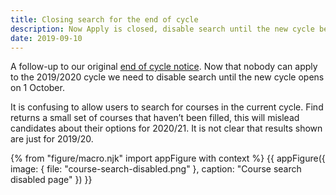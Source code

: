 ```yaml
---
title: Closing search for the end of cycle
description: Now Apply is closed, disable search until the new cycle begins.
date: 2019-09-10
---
```


A follow-up to our original [end of cycle notice](/find-teacher-training/end-of-cycle-notice). Now that nobody can apply to the 2019/2020 cycle we need to disable search until the new cycle opens on 1 October.

It is confusing to allow users to search for courses in the current cycle. Find returns a small set of courses that haven’t been filled, this will mislead candidates about their options for 2020/21. It is not clear that results shown are just for 2019/20.

{% from "figure/macro.njk" import appFigure with context %}
{{ appFigure({
  image: {
    file: "course-search-disabled.png"
  },
  caption: "Course search disabled page"
}) }}
